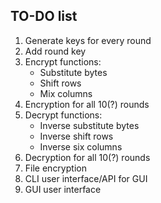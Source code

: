 ## TO-DO list

1. Generate keys for every round
2. Add round key
3. Encrypt functions:
    - Substitute bytes
    - Shift rows
    - Mix columns
4. Encryption for all 10(?) rounds
5. Decrypt functions:
    - Inverse substitute bytes
    - Inverse shift rows
    - Inverse six columns
6. Decryption for all 10(?) rounds
7. File encryption
8. CLI user interface/API for GUI
9. GUI user interface
